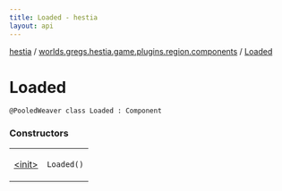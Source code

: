 ```yaml
---
title: Loaded - hestia
layout: api
---
```


<div class='api-docs-breadcrumbs'><a href="../../index.html">hestia</a> / <a href="../index.html">worlds.gregs.hestia.game.plugins.region.components</a> / <a href="./index.html">Loaded</a></div>

# Loaded

<div class="signature"><code><span class="identifier">@PooledWeaver</span> <span class="keyword">class </span><span class="identifier">Loaded</span>&nbsp;<span class="symbol">:</span>&nbsp;<span class="identifier">Component</span></code></div>

### Constructors

<table class="api-docs-table">
<tbody>
<tr>
<td markdown="1">

<a href="-init-.html">&lt;init&gt;</a>


</td>
<td markdown="1">
<div class="signature"><code><span class="identifier">Loaded</span><span class="symbol">(</span><span class="symbol">)</span></code></div>

</td>
</tr>
</tbody>
</table>

